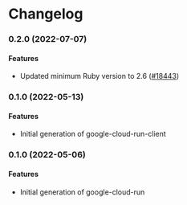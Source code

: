 # Changelog

### 0.2.0 (2022-07-07)

#### Features

* Updated minimum Ruby version to 2.6 ([#18443](https://github.com/googleapis/google-cloud-ruby/issues/18443)) 

### 0.1.0 (2022-05-13)

#### Features

* Initial generation of google-cloud-run-client

### 0.1.0 (2022-05-06)

#### Features

* Initial generation of google-cloud-run
